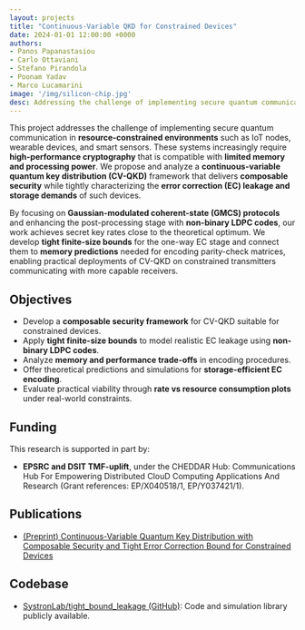 ```yaml
---
layout: projects
title: "Continuous-Variable QKD for Constrained Devices"
date: 2024-01-01 12:00:00 +0000
authors:
- Panos Papanastasiou
- Carlo Ottaviani
- Stefano Pirandola
- Poonam Yadav
- Marco Lucamarini
image: '/img/silicon-chip.jpg'
desc: Addressing the challenge of implementing secure quantum communication in resource-constrained environments.
---
```


This project addresses the challenge of implementing secure quantum communication in **resource-constrained environments** such as IoT nodes, wearable devices, and smart sensors. These systems increasingly require **high-performance cryptography** that is compatible with **limited memory and processing power**. We propose and analyze a **continuous-variable quantum key distribution (CV-QKD)** framework that delivers **composable security** while tightly characterizing the **error correction (EC) leakage and storage demands** of such devices.

By focusing on **Gaussian-modulated coherent-state (GMCS) protocols** and enhancing the post-processing stage with **non-binary LDPC codes**, our work achieves secret key rates close to the theoretical optimum. We develop **tight finite-size bounds** for the one-way EC stage and connect them to **memory predictions** needed for encoding parity-check matrices, enabling practical deployments of CV-QKD on constrained transmitters communicating with more capable receivers.

## Objectives

- Develop a **composable security framework** for CV-QKD suitable for constrained devices.
- Apply **tight finite-size bounds** to model realistic EC leakage using **non-binary LDPC codes**.
- Analyze **memory and performance trade-offs** in encoding procedures.
- Offer theoretical predictions and simulations for **storage-efficient EC encoding**.
- Evaluate practical viability through **rate vs resource consumption plots** under real-world constraints.

## Funding

This research is supported in part by:
- **EPSRC and DSIT TMF-uplift**, under the CHEDDAR Hub: Communications Hub For Empowering Distributed ClouD Computing Applications And Research (Grant references: EP/X040518/1, EP/Y037421/1).

## Publications

- [(Preprint) Continuous-Variable Quantum Key Distribution with Composable Security and Tight Error Correction Bound for Constrained Devices](https://systronlab.github.io/publications/2025-continuous-variable-quantum-key-distribution-with-composable-security)

## Codebase

- [SystronLab/tight_bound_leakage (GitHub)](https://github.com/SystronLab/tight_bound_leakage): Code and simulation library publicly available.
